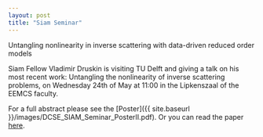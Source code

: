 ```yaml
---
layout: post
title: "Siam Seminar"
---
```

Untangling nonlinearity in inverse scattering with data-driven reduced order models

Siam Fellow Vladimir Druskin is visiting TU Delft and giving a talk on his most recent work: Untangling the nonlinearity of inverse scattering problems, on Wednesday 24th of May at 11:00 in the Lipkenszaal of the EEMCS faculty.

For a full abstract please see the [Poster]({{ site.baseurl }}/images/DCSE_SIAM_Seminar_PosterII.pdf).
Or you can read the paper [here].

[here]: https://arxiv.org/abs/1704.08375